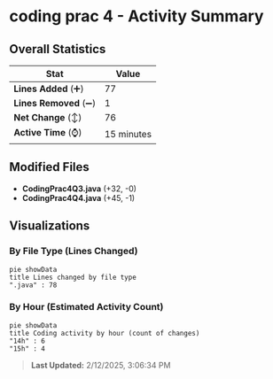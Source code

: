 # coding prac 4 - Activity Summary 

## Overall Statistics

| Stat                   | Value                                                             |
| ---------------------- | ----------------------------------------------------------------- |
| **Lines Added** (➕)   | 77                                          |
| **Lines Removed** (➖) | 1                                        |
| **Net Change** (↕)    | 76                |
| **Active Time** (⌚)   | 15 minutes |


## Modified Files
- **CodingPrac4Q3.java** (+32, -0)
- **CodingPrac4Q4.java** (+45, -1)

## Visualizations

### By File Type (Lines Changed)

```mermaid
pie showData
title Lines changed by file type
".java" : 78
```

### By Hour (Estimated Activity Count)

```mermaid
pie showData
title Coding activity by hour (count of changes)
"14h" : 6
"15h" : 4
```


> **Last Updated:** 2/12/2025, 3:06:34 PM